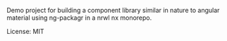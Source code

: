 Demo project for building a component library similar in nature to angular material using ng-packagr in a nrwl nx monorepo.

License: MIT
